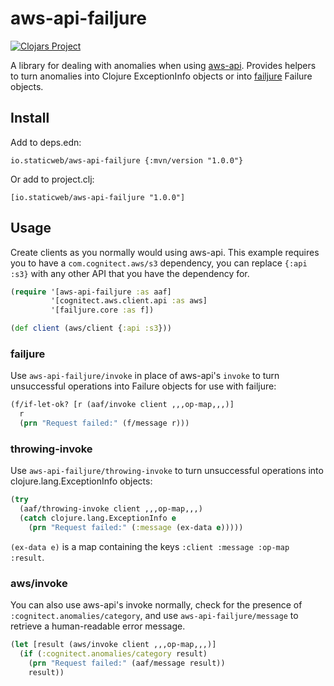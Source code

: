 # aws-api-failjure

[![Clojars Project](https://img.shields.io/clojars/v/io.staticweb/aws-api-failjure.svg)](https://clojars.org/io.staticweb/aws-api-failjure)

A library for dealing with anomalies when using [aws-api](https://github.com/cognitect-labs/aws-api). Provides helpers to turn anomalies into Clojure ExceptionInfo objects or into [failjure](https://github.com/adambard/failjure) Failure objects.

## Install

Add to deps.edn:
```edn
io.staticweb/aws-api-failjure {:mvn/version "1.0.0"}
```

Or add to project.clj:
```edn
[io.staticweb/aws-api-failjure "1.0.0"]
```

## Usage

Create clients as you normally would using aws-api. This example requires you to have a `com.cognitect.aws/s3` dependency, you can replace `{:api :s3}` with any other API that you have the dependency for.

```clojure
(require '[aws-api-failjure :as aaf]
         '[cognitect.aws.client.api :as aws]
         '[failjure.core :as f])

(def client (aws/client {:api :s3}))
```

### failjure

Use `aws-api-failjure/invoke` in place of aws-api's `invoke` to turn unsuccessful operations into Failure objects for use with failjure:

```clojure
(f/if-let-ok? [r (aaf/invoke client ,,,op-map,,,)]
  r
  (prn "Request failed:" (f/message r)))
```

### throwing-invoke

Use `aws-api-failjure/throwing-invoke` to turn unsuccessful operations into clojure.lang.ExceptionInfo objects:

```clojure
(try
  (aaf/throwing-invoke client ,,,op-map,,,)
  (catch clojure.lang.ExceptionInfo e
    (prn "Request failed:" (:message (ex-data e)))))
```

`(ex-data e)` is a map containing the keys `:client :message :op-map :result`.

### aws/invoke

You can also use aws-api's invoke normally, check for the presence of `:cognitect.anomalies/category`, and use `aws-api-failjure/message` to retrieve a human-readable error message.

```clojure
(let [result (aws/invoke client ,,,op-map,,,)]
  (if (:cognitect.anomalies/category result)
    (prn "Request failed:" (aaf/message result))
    result))
```
